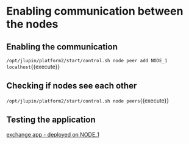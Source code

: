 # Enabling communication between the nodes

## Enabling the communication

`/opt/jlupin/platform2/start/control.sh node peer add NODE_1 localhost`{{execute}}

## Checking if nodes see each other

`/opt/jlupin/platform2/start/control.sh node peers`{{execute}}

## Testing the application

[exchange app - deployed on NODE_1](https://[[HOST_SUBDOMAIN]]-8000-[[KATACODA_HOST]].environments.katacoda.com/exchange/)
